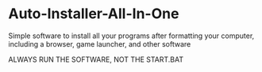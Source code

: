# Auto-Installer-All-In-One
Simple software to install all your programs after formatting your computer, including a browser, game launcher, and other software

ALWAYS RUN THE SOFTWARE, NOT THE START.BAT
